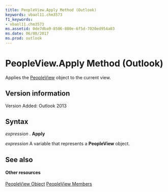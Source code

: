 ```yaml
---
title: PeopleView.Apply Method (Outlook)
keywords: vbaol11.chm3573
f1_keywords:
- vbaol11.chm3573
ms.assetid: 0de7dba9-8506-880e-6f5d-7020ed954a03
ms.date: 06/08/2017
ms.prod: outlook
---
```



# PeopleView.Apply Method (Outlook)
Applies the [PeopleView](Outlook.peopleview.md) object to the current view.

## Version information

Version Added: Outlook 2013 


## Syntax

 _expression_ . **Apply**

 _expression_ A variable that represents a **PeopleView** object.


## See also


#### Other resources


[PeopleView Object](Outlook.peopleview.md)
[PeopleView Members](http://msdn.microsoft.com/library/87b0295a-ab7d-28dd-cdf8-7e4331c3b802%28Office.15%29.aspx)

